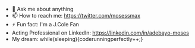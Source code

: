 - 💬 Ask me about anything
- 📫 How to reach me: https://twitter.com/mosessmax
- ⚡ Fun fact: I'm a J.Cole Fan
- Acting Professional on LinkedIn: https://linkedin.com/in/adebayo-moses
- My dream: while(sleeping){coderunningperfectly++;}
